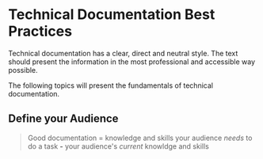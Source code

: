 # Technical Documentation Best Practices

Technical documentation has a clear, direct and neutral style. The text should present the information in the most professional and accessible way possible.

The following topics will present the fundamentals of technical documentation.

## Define your Audience

> Good documentation = knowledge and skills your audience *needs* to do a task **-** your audience's *current* knowldge and skills


